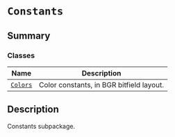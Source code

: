 <a id="constants"></a>

# `Constants`

<a id="summary"></a>

## Summary

### Classes

| Name | Description |
|-------------------------------------------------------------------------------------------------|--------------------------------------------|
| [`Colors`](Colors.md#ansys.mechanical.stubs.v241.Ansys.Mechanical.DataModel.Constants.Colors)   | Color constants, in BGR bitfield layout.   |

<a id="description"></a>

## Description

Constants subpackage.

<!-- !! processed by numpydoc !! -->

